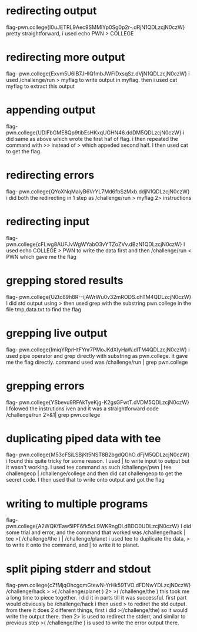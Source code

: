 # redirecting output
flag-pwn.college{I0uJETRL9Aec9SMMlYp0Sg0p2r-.dRjN1QDLzcjN0czW}
pretty straightforward, i used echo PWN > COLLEGE

# redirecting more output
flag- pwn.college{Exvm5U6IB7JHlQ1mbJWFiDxsqSz.dVjN1QDLzcjN0czW}
i used /challenge/run > myflag to write output in myflag. then i used cat myflag to extract this output

# appending output
flag- pwn.college{UDlFbGME8Qp9tibEsHKxqUGHN46.ddDM5QDLzcjN0czW}
i did same as above which wrote the first haf of flag. i then repeated the command with >> instead of > which appeded second half. I then used cat to get the flag.

# redirecting errors 
flag- pwn.college{QYoXNqMalyB6VrYL7Md6fbSzMxb.ddjN1QDLzcjN0czW}
i did both the redirecting in 1 step as /challenge/run > myflag 2> instructions

# redirecting input 
flag- pwn.college{cFLwg8AUFJvWgWYabO3vYTZoZVv.dBzN1QDLzcjN0czW}
I used echo COLLEGE > PWN to write the data first and then /challenge/run < PWN which gave me the flag

# grepping stored results 
flag- pwn.college{UZtc89h8R--ijAWrWu0v32mRODS.dhTM4QDLzcjN0czW}
I did std output using > then used grep with the substring pwn.college in the file tmp,data.txt to find the flag

# grepping live output
flag- pwn.college{ImiqYRprHtFYnr7PMoJKdXIyHaW.dlTM4QDLzcjN0czW}
i used pipe operator and grep directly with substring as pwn.college. it gave me the flag directly. command used was /challenge/run | grep pwn.college

# grepping errors
flag- pwn.college{YSbevu9RFAkTyeKjg-K2gsGFwtT.dVDM5QDLzcjN0czW}
I folowed the instrutions iven and it was a straightforward code 
/challenge/run 2>&1| grep pwn.college

# duplicating piped data with tee
flag- pwn.college{M53cFSiLSBjKt5NST8B2bgdQGhO.dFjM5QDLzcjN0czW}
i found this quite tricky for some reason. I used | to write input to output but it wasn't working. I used tee command as such
/challenge/pwn | tee challengeop | /challenge/college
and then did cat challengeop to get the secret code. I then used that to write onto output and got the flag

# writing to multiple programs
flag- pwn.college{A2WQKfEaw5IPF6fk5cL9WKRngDl.dBDO0UDLzcjN0czW}
I did some trial and error, and the command that worked was
/challenge/hack | tee >( /challenge/the ) | /challenge/planet
i used tee to duplicate the data, > to write it onto the command, and | to write it to planet. 

# split piping stderr and stdout
flag-pwn.college{cZfMjqOhcgqmGtewN-YrHk59TVO.dFDNwYDLzcjN0czW}
/challenge/hack > >( /challenge/planet ) 2> >( /challenge/the )
this took me a long time to piece together. i did it in parts till it was successful. 
first part would obviously be /challenge/hack 
i then used > to rediret the std output. from there it does 2 different things,
first i did >(/challenge/the) so it would write the output there. then 2> is used to redirect the stderr, and similar to previous step >( /challenge/the ) is used to write the error output there. 
